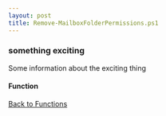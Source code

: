 ```yaml
---
layout: post
title: Remove-MailboxFolderPermissions.ps1
---
```


### something exciting

Some information about the exciting thing

#### Function

<script src="https://gist-it.appspot.com/github.com/BanterBoy/scripts-blog/blob/master/PowerShell/functions/exchange/Remove-MailboxFolderPermissions.ps1" crossorigin="anonymous"></script>

<a href="/menu/_pages/functions.html">Back to Functions</a>
